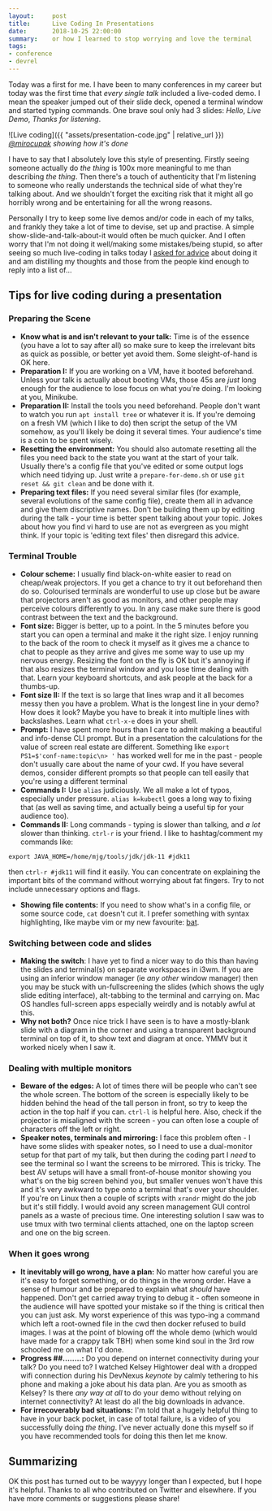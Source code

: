 ```yaml
---
layout:     post
title:      Live Coding In Presentations
date:       2018-10-25 22:00:00
summary:    or how I learned to stop worrying and love the terminal
tags:
- conference
- devrel
---
```


Today was a first for me.  I have been to many conferences in my career but today was the first time that _every single talk_ included a live-coded demo.  I mean the speaker jumped out of their slide deck, opened a terminal window and started typing commands. One brave soul only had 3 slides:  *Hello*, *Live Demo*, *Thanks for listening*.

![Live coding]({{ "assets/presentation-code.jpg" | relative_url }})
_[@mirocupak](https://twitter.com/mirocupak/) showing how it's done_

I have to say that I absolutely love this style of presenting. Firstly seeing someone actually do _the thing_ is 100x more meaningful to me than describing _the thing_.  Then there's a touch of authenticity that I'm listening to someone who really understands the technical side of what they're talking about. And we shouldn't forget the exciting risk that it might all go horribly wrong and be entertaining for all the wrong reasons.

Personally I try to keep some live demos and/or code in each of my talks, and frankly they take a lot of time to devise, set up and practise. A simple show-slide-and-talk-about-it would often be much quicker.  And I often worry that I'm not doing it well/making some mistakes/being stupid, so after seeing so much live-coding in talks today I [asked for advice](https://twitter.com/MaximumGilliard/status/1055427965947928576) about doing it and am distilling my thoughts and those from the people kind enough to reply into a list of...

## Tips for live coding during a presentation

### Preparing the Scene

  - **Know what is and isn't relevant to your talk:** Time is of the essence (you have a lot to say after all) so make sure to keep the irrelevant bits as quick as possible, or better yet avoid them. Some sleight-of-hand is OK here.
  - **Preparation I:** If you are working on a VM, have it booted beforehand. Unless your talk is actually about booting VMs, those 45s are _just_ long enough for the audience to lose focus on what you're doing.  I'm looking at you, Minikube.
  - **Preparation II:** Install the tools you need beforehand. People don't want to watch you run `apt install tree` or whatever it is.  If you're demoing on a fresh VM (which I like to do) then script the setup of the VM somehow, as you'll likely be doing it several times. Your audience's time is a coin to be spent wisely.
  - **Resetting the environment:** You should also automate resetting all the files you need back to the state you want at the start of your talk. Usually there's a config file that you've edited or some output logs which need tidying up. Just write a `prepare-for-demo.sh` or use `git reset && git clean` and be done with it.
  - **Preparing text files:** If you need several similar files (for example, several evolutions of the same config file), create them all in advance and give them discriptive names. Don't be building them up by editing during the talk - your time is better spent talking about your topic. Jokes about how you find vi hard to use are not as evergreen as you might think. If your topic is 'editing text files' then disregard this advice.

### Terminal Trouble

  - **Colour scheme:** I usually find black-on-white easier to read on cheap/weak projectors. If you get a chance to try it out beforehand then do so.  Colourised terminals are wonderful to use up close but be aware that projectors aren't as good as monitors, and other people may perceive colours differently to you.  In any case make sure there is good contrast between the text and the background.
  - **Font size:**  Bigger is better, up to a point. In the 5 minutes before you start you can open a terminal and make it the right size. I enjoy running to the back of the room to check it myself as it gives me a chance to chat to people as they arrive and gives me some way to use up my nervous energy. Resizing the font on the fly is OK but it's annoying if that also resizes the terminal window and you lose time dealing with that. Learn your keyboard shortcuts, and ask people at the back for a thumbs-up.
  - **Font size II:**  If the text is so large that lines wrap and it all becomes messy then you have a problem. What is the longest line in your demo? How does it look? Maybe you have to break it into multiple lines with backslashes. Learn what `ctrl-x-e` does in your shell.
  - **Prompt:** I have spent more hours than I care to admit making a beautiful and info-dense CLI prompt. But in a presentation the calculations for the value of screen real estate are different. Something like `export PS1=$'conf-name:topic\n> '` has worked well for me in the past - people don't usually care about the name of your cwd. If you have several demos, consider different prompts so that people can tell easily that you're using a different terminal
  - **Commands I:** Use `alias` judiciously. We all make a lot of typos, especially under pressure. `alias k=kubectl` goes a long way to fixing that (as well as saving time, and actually being a useful tip for your audience too).
  - **Commands II:** Long commands - typing is slower than talking, and _a lot_ slower than thinking. `ctrl-r` is your friend. I like to hashtag/comment my commands like:
```shell
export JAVA_HOME=/home/mjg/tools/jdk/jdk-11 #jdk11
```
then `ctrl-r #jdk11` will find it easily. You can concentrate on explaining the important bits of the command without worrying about fat fingers. Try to not include unnecessary options and flags.
  - **Showing file contents:** If you need to show what's in a config file, or some source code, `cat` doesn't cut it. I prefer something with syntax highlighting, like maybe vim or my new favourite: [bat](https://github.com/sharkdp/bat).

### Switching between code and slides

  - **Making the switch**: I have yet to find a nicer way to do this than having the slides and terminal(s) on separate workspaces in i3wm. If you are using an inferior window manager (ie _any other_ window manager) then you may be stuck with un-fullscreening the slides (which shows the ugly slide editing interface), alt-tabbing to the terminal and carrying on. Mac OS handles full-screen apps especially weirdly and is notably awful at this.
  - **Why not both?** Once nice trick I have seen is to have a mostly-blank slide with a diagram in the corner and using a transparent background terminal on top of it, to show text and diagram at once. YMMV but it worked nicely when I saw it.

### Dealing with multiple monitors
  - **Beware of the edges:** A lot of times there will be people who can't see the whole screen. The bottom of the screen is especially likely to be hidden behind the head of the tall person in front, so try to keep the action in the top half if you can. `ctrl-l` is helpful here.  Also, check if the projector is misaligned with the screen - you can often lose a couple of characters off the left or right.
  - **Speaker notes, terminals and mirroring:**  I face this problem often - I have some slides with speaker notes, so I need to use a dual-monitor setup for that part of my talk, but then during the coding part I _need_ to see the terminal so I want the screens to be mirrored. This is tricky. The best AV setups will have a small front-of-house monitor showing you what's on the big screen behind you, but smaller venues won't have this and it's very awkward to type onto a terminal that's over your shoulder.  If you're on Linux then a couple of scripts with `xrandr` might do the job but it's still fiddly. I would avoid any screen management GUI control panels as a waste of precious time. One interesting solution I saw was to use tmux with two terminal clients attached, one on the laptop screen and one on the big screen.

### When it goes wrong
  - **It inevitably will go wrong, have a plan:** No matter how careful you are it's easy to forget something, or do things in the wrong order.  Have a sense of humour and be prepared to explain what _should_ have happened. Don't get carried away trying to debug it - often someone in the audience will have spotted your mistake so if the thing is critical then you can just ask. My worst experience of this was typo-ing a command which left a root-owned file in the cwd then docker refused to build images. I was at the point of blowing off the whole demo (which would have made for a crappy talk TBH) when some kind soul in the 3rd row schooled me on what I'd done.
  - **Progress ##........:** Do you depend on internet connectivity during your talk?  Do you need to?  I watched Kelsey Hightower deal with a dropped wifi connection during his DevNexus _keynote_ by calmly tethering to his phone and making a joke about his data plan. Are you as smooth as Kelsey? Is there _any way at all_ to do your demo without relying on internet connectivity? At least do all the big downloads in advance.
  - **For irrecoverably bad situations:** I'm told that a hugely helpful thing to have in your back pocket, in case of total failure, is a video of you successfully doing _the thing_. I've never actually done this myself so if you have recommended tools for doing this then let me know.


## Summarizing

OK this post has turned out to be wayyyy longer than I expected, but I hope it's helpful. Thanks to all who contributed on Twitter and elsewhere. If you have more comments or suggestions please share!
